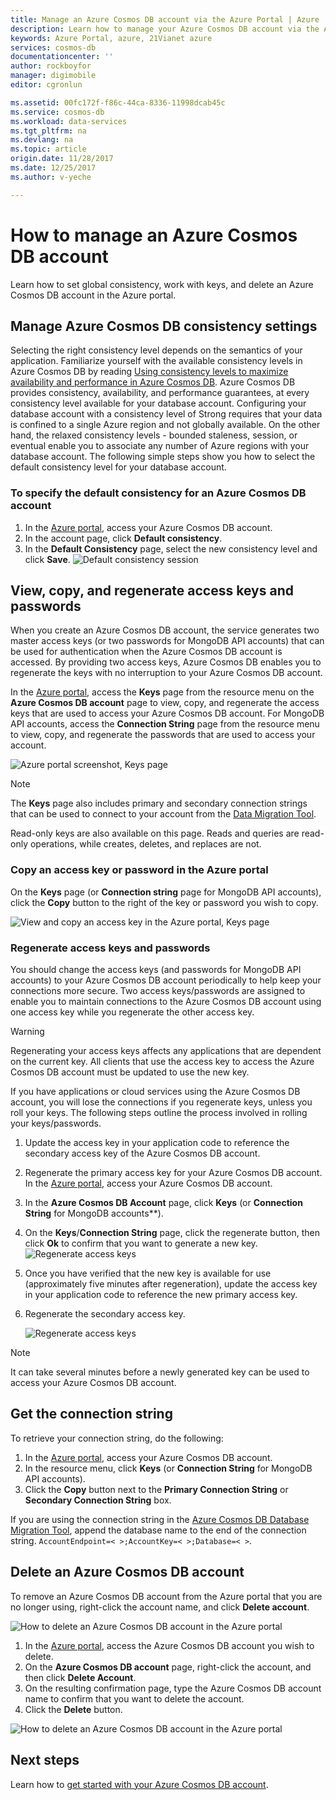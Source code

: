 ```yaml
---
title: Manage an Azure Cosmos DB account via the Azure Portal | Azure
description: Learn how to manage your Azure Cosmos DB account via the Azure Portal. Find a guide on using the Azure Portal to view, copy, delete and access accounts.
keywords: Azure Portal, azure, 21Vianet azure
services: cosmos-db
documentationcenter: ''
author: rockboyfor
manager: digimobile
editor: cgronlun

ms.assetid: 00fc172f-f86c-44ca-8336-11998dcab45c
ms.service: cosmos-db
ms.workload: data-services
ms.tgt_pltfrm: na
ms.devlang: na
ms.topic: article
origin.date: 11/28/2017
ms.date: 12/25/2017
ms.author: v-yeche

---
```

# How to manage an Azure Cosmos DB account
Learn how to set global consistency, work with keys, and delete an Azure Cosmos DB account in the Azure portal.

## <a id="consistency"></a>Manage Azure Cosmos DB consistency settings
Selecting the right consistency level depends on the semantics of your application. Familiarize yourself with the available consistency levels in Azure Cosmos DB by reading [Using consistency levels to maximize availability and performance in Azure Cosmos DB][consistency]. Azure Cosmos DB provides consistency, availability, and performance guarantees, at every consistency level available for your database account. Configuring your database account with a consistency level of Strong requires that your data is confined to a single Azure region and not globally available. On the other hand, the relaxed consistency levels - bounded staleness, session, or eventual enable you to associate any number of Azure regions with your database account. The following simple steps show you how to select the default consistency level for your database account.

### To specify the default consistency for an Azure Cosmos DB account
1. In the [Azure portal](https://portal.azure.cn/), access your Azure Cosmos DB account.
2. In the account page, click **Default consistency**.
3. In the **Default Consistency** page, select the new consistency level and click **Save**.
    ![Default consistency session][5]

## <a id="keys"></a>View, copy, and regenerate access keys and passwords
When you create an Azure Cosmos DB account, the service generates two master access keys (or two passwords for MongoDB API accounts) that can be used for authentication when the Azure Cosmos DB account is accessed. By providing two access keys, Azure Cosmos DB enables you to regenerate the keys with no interruption to your Azure Cosmos DB account. 

In the [Azure portal](https://portal.azure.cn/), access the **Keys** page from the resource menu on the **Azure Cosmos DB account** page to view, copy, and regenerate the access keys that are used to access your Azure Cosmos DB account. For MongoDB API accounts, access the **Connection String** page from the resource menu to view, copy, and regenerate the passwords that are used to access your account.

![Azure portal screenshot, Keys page](./media/manage-account/keys.png)

> [!NOTE]
> The **Keys** page also includes primary and secondary connection strings that can be used to connect to your account from the [Data Migration Tool](import-data.md).
> 
> 

Read-only keys are also available on this page. Reads and queries are read-only operations, while creates, deletes, and replaces are not.

### Copy an access key or password in the Azure portal
On the **Keys** page (or **Connection string** page for MongoDB API accounts), click the **Copy** button to the right of the key or password you wish to copy.

![View and copy an access key in the Azure portal, Keys page](./media/manage-account/copykeys.png)

### Regenerate access keys and passwords
You should change the access keys (and passwords for MongoDB API accounts) to your Azure Cosmos DB account periodically to help keep your connections more secure. Two access keys/passwords are assigned to enable you to maintain connections to the Azure Cosmos DB account using one access key while you regenerate the other access key.

> [!WARNING]
> Regenerating your access keys affects any applications that are dependent on the current key. All clients that use the access key to access the Azure Cosmos DB account must be updated to use the new key.
> 
> 

If you have applications or cloud services using the Azure Cosmos DB account, you will lose the connections if you regenerate keys, unless you roll your keys. The following steps outline the process involved in rolling your keys/passwords.

1. Update the access key in your application code to reference the secondary access key of the Azure Cosmos DB account.
2. Regenerate the primary access key for your Azure Cosmos DB account. In the [Azure portal](https://portal.azure.cn/),
   access your Azure Cosmos DB account.
3. In the **Azure Cosmos DB Account** page, click **Keys** (or **Connection String** for MongoDB accounts**).
4. On the **Keys**/**Connection String** page, click the regenerate button, then click **Ok** to confirm that you want to generate a new key.
    ![Regenerate access keys](./media/manage-account/regenerate-keys.png)
5. Once you have verified that the new key is available for use (approximately five minutes after regeneration), update the access key in your application code to reference the new primary access key.
6. Regenerate the secondary access key.

    ![Regenerate access keys](./media/manage-account/regenerate-secondary-key.png)

> [!NOTE]
> It can take several minutes before a newly generated key can be used to access your Azure Cosmos DB account.
> 
> 

## Get the connection string
To retrieve your connection string, do the following: 

1. In the [Azure portal](https://portal.azure.cn), access your Azure Cosmos DB account.
2. In the resource menu, click **Keys** (or **Connection String** for MongoDB API accounts).
3. Click the **Copy** button next to the **Primary Connection String** or **Secondary Connection String** box. 

If you are using the connection string in the [Azure Cosmos DB Database Migration Tool](import-data.md), append the database name to the end of the connection string. `AccountEndpoint=< >;AccountKey=< >;Database=< >`.

## <a id="delete"></a> Delete an Azure Cosmos DB account
To remove an Azure Cosmos DB account from the Azure portal that you are no longer using, right-click the account name, and click **Delete account**.

![How to delete an Azure Cosmos DB account in the Azure portal](./media/manage-account/deleteaccount.png)

1. In the [Azure portal](https://portal.azure.cn/), access the Azure Cosmos DB account you wish to delete.
2. On the **Azure Cosmos DB account** page, right-click the account, and then click **Delete Account**. 
3. On the resulting confirmation page, type the Azure Cosmos DB account name to confirm that you want to delete the account.
4. Click the **Delete** button.

![How to delete an Azure Cosmos DB account in the Azure portal](./media/manage-account/delete-account-confirm.png)

## <a id="next"></a>Next steps
Learn how to [get started with your Azure Cosmos DB account](http://go.microsoft.com/fwlink/p/?LinkId=402364).

<!--Image references-->
[5]: ./media/manage-account/documentdb_change_consistency-1.png

<!--Reference style links - using these makes the source content way more readable than using inline links-->
[bcdr]: /best-practices-availability-paired-regions/
[consistency]: consistency-levels.md
[azureregions]: https://www.azure.cn/support/service-dashboard/#services
[offers]: https://www.azure.cn/pricing/details/cosmos-db/

<!-- Update_Description: update meta properties, wording update, update link -->